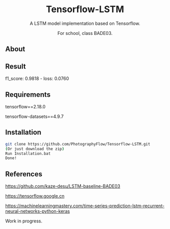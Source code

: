 <div align="center">

# Tensorflow-LSTM

A LSTM model implementation based on Tensorflow.

For school, class BADE03.

</div>

## About

## Result

f1_score: 0.9818 - loss: 0.0760

## Requirements

tensorflow==2.18.0

tensorflow-datasets==4.9.7

## Installation

```bash
git clone https://github.com/PhotographyFlow/Tensorflow-LSTM.git 
(Or just download the zip)
Run Installation.bat
Done!
```

## References

<https://github.com/kaze-desu/LSTM-baseline-BADE03>

<https://tensorflow.google.cn>

<https://machinelearningmastery.com/time-series-prediction-lstm-recurrent-neural-networks-python-keras>

Work in progress.
